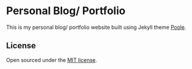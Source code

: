# Personal Blog/ Portfolio

This is my personal blog/ portfolio website built using Jekyll theme [Poole](http://getpoole.com/).

## License

Open sourced under the [MIT license](LICENSE.md).